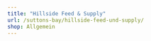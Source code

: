 ```yaml
---
title: "Hillside Feed & Supply"
url: /suttons-bay/hillside-feed-und-supply/
shop: Allgemein
---
```

